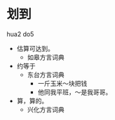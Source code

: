 





# 划到
hua2 do5
+ 估算可达到。
  * 如皋方言词典
+ 约等于
  * 东台方言词典
    - 一斤玉米～块把钱
    - 他同我平班，～是我哥哥。
+ 算，算的。
  * 兴化方言词典
